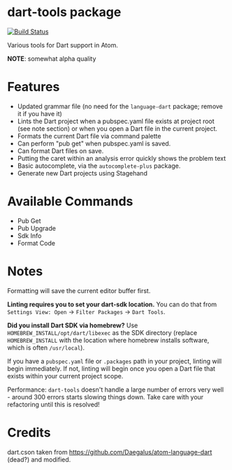 # dart-tools package

[![Build Status](https://travis-ci.org/radicaled/dart-tools.svg?branch=master)][travis]

Various tools for Dart support in Atom.

**NOTE**: somewhat alpha quality

Features
========

* Updated grammar file (no need for the `language-dart` package; remove it if you have it)
* Lints the Dart project when a pubspec.yaml file exists
at project root (see note section) or when you open a Dart file in the current
project.
* Formats the current Dart file via command palette
* Can perform "pub get" when pubspec.yaml is saved.
* Can format Dart files on save.
* Putting the caret within an analysis error quickly shows the problem text
* Basic autocomplete, via the `autocomplete-plus` package.
* Generate new Dart projects using Stagehand

Available Commands
==================

* Pub Get
* Pub Upgrade
* Sdk Info
* Format Code

Notes
=====

Formatting will save the current editor buffer first.

**Linting requires you to set your dart-sdk location.** You can do that from
`Settings View: Open` -> `Filter Packages` -> `Dart Tools`.

**Did you install Dart SDK via homebrew?** Use `HOMEBREW_INSTALL/opt/dart/libexec`
as the SDK directory (replace `HOMEBREW_INSTALL` with the location
where homebrew installs software, which is often `/usr/local`).

If you have a `pubspec.yaml` file or `.packages` path in your project, linting
will begin immediately. If not, linting will begin once you open a Dart file
that exists within your current project scope.

Performance: `dart-tools` doesn't handle a large number of errors very well -
around 300 errors starts slowing things down. Take care with your refactoring
until this is resolved!

Credits
=======

dart.cson taken from https://github.com/Daegalus/atom-language-dart (dead?) and modified.

[travis]: https://travis-ci.org/radicaled/dart-tools
